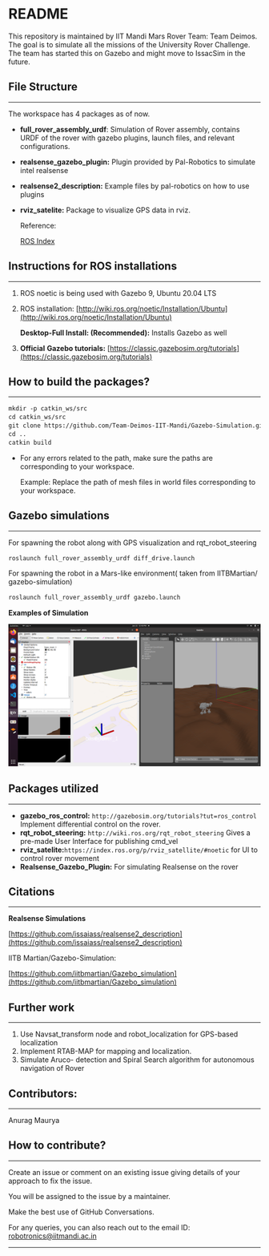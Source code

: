 # README

This repository is maintained by IIT Mandi Mars Rover Team: Team Deimos. The goal is to simulate all the missions of the University Rover Challenge. The team has started this on Gazebo and might move to IssacSim in the future.

## File Structure

---

The workspace has 4 packages as of now.

- **full_rover_assembly_urdf**: Simulation of Rover assembly, contains URDF of the rover with gazebo plugins, launch files, and relevant configurations.
- **realsense_gazebo_plugin:** Plugin provided by Pal-Robotics to simulate intel realsense
- **realsense2_description:** Example files by pal-robotics on how to use plugins
- **rviz_satelite:** Package to visualize GPS data in rviz.
    
    Reference: 
    
    [ROS Index](https://index.ros.org/p/rviz_satellite/#noetic)
    

## Instructions for ROS installations

---

1. ROS noetic is being used with Gazebo 9, Ubuntu 20.04 LTS
2. ROS installation: [http://wiki.ros.org/noetic/Installation/Ubuntu](http://wiki.ros.org/noetic/Installation/Ubuntu) 
    
    **Desktop-Full Install: (Recommended):** Installs Gazebo as well
    
3. **Official** ******************************Gazebo tutorials:****************************** [https://classic.gazebosim.org/tutorials](https://classic.gazebosim.org/tutorials)

## How to build the packages?

---

```xml
mkdir -p catkin_ws/src
cd catkin_ws/src
git clone https://github.com/Team-Deimos-IIT-Mandi/Gazebo-Simulation.git
cd ..
catkin build
```

- For any errors related to the path, make sure the paths are corresponding to your workspace.
    
    Example: Replace the path of mesh files in world files corresponding to your workspace.
    

## Gazebo simulations

---

For spawning the robot along with GPS visualization and rqt_robot_steering

```bash
roslaunch full_rover_assembly_urdf diff_drive.launch
```

For spawning the robot in a Mars-like environment( taken from IITBMartian/ gazebo-simulation)

```bash
roslaunch full_rover_assembly_urdf gazebo.launch
```

********************************************Examples of Simulation********************************************

![Screenshot from 2023-01-22 12-40-12.png](images/Screenshot_from_2023-01-22_12-40-12.png)

## Packages utilized

---

- **gazebo_ros_control:** `http://gazebosim.org/tutorials?tut=ros_control`
 Implement differential control on the rover.
- **rqt_robot_steering:** `http://wiki.ros.org/rqt_robot_steering`
 Gives a pre-made User Interface for publishing cmd_vel
- **rviz_satelite:**`https://index.ros.org/p/rviz_satellite/#noetic`
 for UI to control rover movement
- ********************************************************Realsense_Gazebo_Plugin:******************************************************** For simulating Realsense on the rover

## Citations

---

**Realsense Simulations**

[https://github.com/issaiass/realsense2_description](https://github.com/issaiass/realsense2_description)

IITB Martian/Gazebo-Simulation:

[https://github.com/iitbmartian/Gazebo_simulation](https://github.com/iitbmartian/Gazebo_simulation)

## Further work

---

1. Use Navsat_transform node and robot_localization for GPS-based localization
2. Implement RTAB-MAP for mapping and localization.
3. Simulate Aruco- detection and Spiral Search algorithm for autonomous navigation of Rover 

## Contributors:

---

Anurag Maurya

## How to contribute?

---

Create an issue or comment on an existing issue giving details of your approach to fix the issue.

You will be assigned to the issue by a maintainer.

Make the best use of GitHub Conversations. 

For any queries, you can also reach out to the email ID: robotronics@iitmandi.ac.in

---

